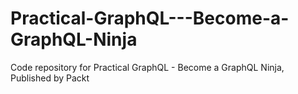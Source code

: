 # Practical-GraphQL---Become-a-GraphQL-Ninja
Code repository for Practical GraphQL - Become a GraphQL Ninja, Published by Packt
